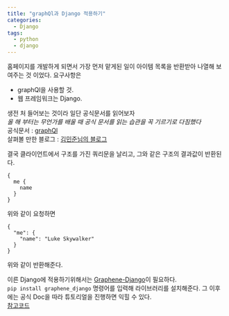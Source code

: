 ```yaml
---
title: "graphQl과 Django 적용하기"
categories:
  - Django
tags:
  - python
  - django
---
```


홈페이지를 개발하게 되면서 가장 먼저 맡게된 일이 아이템 목록을 반환받아 나열해 보여주는 것 이었다.
요구사항은
- graphQl을 사용할 것.
- 웹 프레임워크는 Django.

생전 처 들어보는 것이라 일단 공식문서를 읽어보자  
*올 해 부터는 무언가를 배울 때 공식 문서를 읽는 습관을 꼭 기르기로 다짐했다*  
공식문서 : [graphQl](https://graphql.org/learn/)  
살펴볼 만한 블로그 : [김민준님의 블로그](https://velopert.com/2318)

결국 클라이언트에서 구조를 가진 쿼리문을 날리고, 그와 같은 구조의 결과값이 반환된다.

```
{
  me {
    name
  }
}
```
위와 같이 요청하면
```
{
  "me": {
    "name": "Luke Skywalker"
  }
}
```
위와 같이 반환해준다.

이른 Django에 적용하기위해서는 [Graphene-Django](http://docs.graphene-python.org/projects/django/en/latest/)이 필요하다.  
```pip install graphene_django``` 명령어를 입력해 라이브러리를 설치해준다.
그 이후에는 공식 Doc을 따라 튜토리얼을 진행하면 익힐 수 있다.  
[참고코드](http://i5on9i.blogspot.com/2016/10/django-graphql.html)
